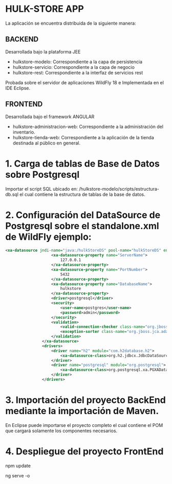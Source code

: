 # HULK-STORE APP

La aplicación se encuentra distribuida de la siguiente manera:

## BACKEND

Desarrollada bajo la plataforma JEE

- hulkstore-modelo: Correspondiente a la capa de persistencia
- hulkstore-servicio: Correspondiente a la capa de negocio
- hulkstore-rest: Correspondiente a la interfaz de servicios rest

Probada sobre el servidor de aplicaciones WildFly 18 e Implementada en el IDE Eclipse.

## FRONTEND

Desarrollada bajo el framework ANGULAR

- hulkstore-administracion-web: Correspondiente a la administración del inventario.
- hulkstore-tienda-web: Correspondiente a la aplicación de la tienda destinada al público en general. 


# 1. Carga de tablas de Base de Datos sobre Postgresql

Importar el script SQL ubicado en: /hulkstore-modelo/scripts/estructura-db.sql el cual contiene la estructura de tablas de la base de datos.

# 2. Configuración del DataSource de Postgresql sobre el standalone.xml de WildFly ejemplo:

```xml
<xa-datasource jndi-name="java:/hulkStoreDS" pool-name="hulkStoreDS" enabled="true" use-java-context="true">
                    <xa-datasource-property name="ServerName">
                        127.0.0.1
                    </xa-datasource-property>
                    <xa-datasource-property name="PortNumber">
                        5432
                    </xa-datasource-property>
                    <xa-datasource-property name="DatabaseName">
                        hulkstore
                    </xa-datasource-property>
                    <driver>postgresql</driver>
                    <security>
                        <user-name>postgres</user-name>
                        <password>admin</password>
                    </security>
                    <validation>
                        <valid-connection-checker class-name="org.jboss.jca.adapters.jdbc.extensions.postgres.PostgreSQLValidConnectionChecker"/>
                        <exception-sorter class-name="org.jboss.jca.adapters.jdbc.extensions.postgres.PostgreSQLExceptionSorter"/>
                    </validation>
                </xa-datasource>
                <drivers>
                    <driver name="h2" module="com.h2database.h2">
                        <xa-datasource-class>org.h2.jdbcx.JdbcDataSource</xa-datasource-class>
                    </driver>
                    <driver name="postgresql" module="org.postgresql">
                        <xa-datasource-class>org.postgresql.xa.PGXADataSource</xa-datasource-class>
                    </driver>
                </drivers>
```

# 3. Importación del proyecto BackEnd mediante la importación de Maven.

En Eclipse puede importarse el proyecto completo el cual contiene el POM que cargará solamente los componentes necesarios.

# 4. Despliegue del proyecto FrontEnd

npm update

ng serve -o

